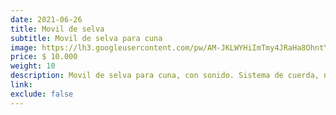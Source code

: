 ```yaml
---
date: 2021-06-26
title: Movil de selva
subtitle: Movil de selva para cuna
image: https://lh3.googleusercontent.com/pw/AM-JKLWYHiImTmy4JRaHa8OhntY5pPzljs1ETiX5eZKbTW5uRpjshcNhZUMLfwJ3Iq1vO-Caa0KrS2-PvJmzhorvxKVtZjidHkL7GIw2Eyfb_Wm50zbtaN_7FYF5yLQURTHjozC7jk6Yd2jYYgcRgh7iZeM4eQ=w412-h621-no?authuser=0
price: $ 10.000
weight: 10
description: Movil de selva para cuna, con sonido. Sistema de cuerda, no usa baterìas
link: 
exclude: false
---
```

